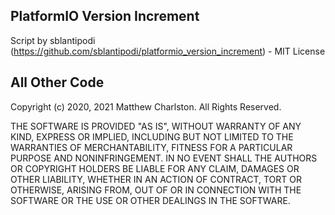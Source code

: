 ## PlatformIO Version Increment 
Script by sblantipodi (https://github.com/sblantipodi/platformio_version_increment) - MIT License

## All Other Code

Copyright (c) 2020, 2021 Matthew Charlston. All Rights Reserved.

THE SOFTWARE IS PROVIDED "AS IS", WITHOUT WARRANTY OF ANY KIND, EXPRESS OR
IMPLIED, INCLUDING BUT NOT LIMITED TO THE WARRANTIES OF MERCHANTABILITY,
FITNESS FOR A PARTICULAR PURPOSE AND NONINFRINGEMENT. IN NO EVENT SHALL THE
AUTHORS OR COPYRIGHT HOLDERS BE LIABLE FOR ANY CLAIM, DAMAGES OR OTHER
LIABILITY, WHETHER IN AN ACTION OF CONTRACT, TORT OR OTHERWISE, ARISING FROM,
OUT OF OR IN CONNECTION WITH THE SOFTWARE OR THE USE OR OTHER DEALINGS IN
THE SOFTWARE.